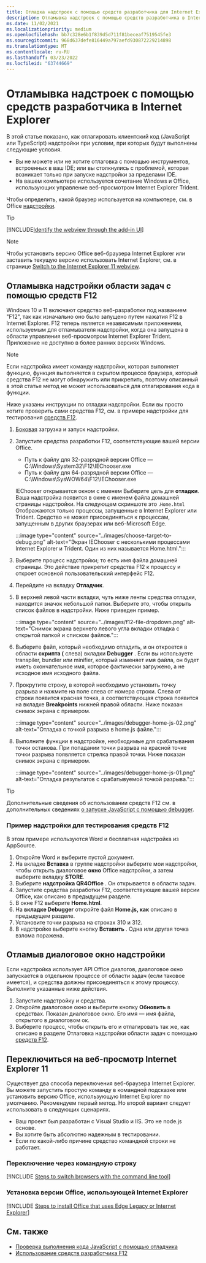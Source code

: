 ```yaml
---
title: Отладка надстроек с помощью средств разработчика для Internet Explorer
description: Отламывка надстроек с помощью средств разработчика в Internet Explorer.
ms.date: 11/02/2021
ms.localizationpriority: medium
ms.openlocfilehash: bb7c328e6b1f839d5d711f81beceaf7519545fe3
ms.sourcegitcommit: 968d637defe816449a797aefd930872229214898
ms.translationtype: MT
ms.contentlocale: ru-RU
ms.lasthandoff: 03/23/2022
ms.locfileid: "63744669"
---
```

# <a name="debug-add-ins-using-developer-tools-in-internet-explorer"></a>Отламывка надстроек с помощью средств разработчика в Internet Explorer

В этой статье показано, как отлагировать клиентский код (JavaScript или TypeScript) надстройки при условии, при которых будут выполнены следующие условия.

- Вы не можете или не хотите отлаговка с помощью инструментов, встроенных в ваш IDE; или вы столкнулись с проблемой, которая возникает только при запуске надстройки за пределами IDE.
- На вашем компьютере используется сочетание Windows и Office, использующих управление веб-просмотром Internet Explorer Trident.

Чтобы определить, какой браузер используется на компьютере, см. в Office [надстройки](../concepts/browsers-used-by-office-web-add-ins.md).

> [!TIP]
> [!INCLUDE[Identify the webview through the add-in UI](../includes/identify-webview-in-ui.md)]

> [!NOTE]
> Чтобы установить версию Office веб-браузера Internet Explorer или заставить текущую версию использовать Internet Explorer, см. в странице [Switch to the Internet Explorer 11 webview](#switch-to-the-internet-explorer-11-webview).

## <a name="debug-a-task-pane-add-in-using-the-f12-tools"></a>Отламывка надстройки области задач с помощью средств F12

Windows 10 и 11 включают средство веб-разработки под названием "F12", так как изначально оно было запущено путем нажатия F12 в Internet Explorer. F12 теперь является независимым приложением, используемым для отламывателя надстройки, когда она запущена в области управления веб-просмотром Internet Explorer Trident. Приложение не доступно в более ранних версиях Windows.

> [!NOTE]
> Если надстройка имеет команду [](../design/add-in-commands.md) надстройки, которая выполняет функцию, функция выполняется в скрытом процессе браузера, который средства F12 не могут обнаружить или прикрепить, поэтому описанный в этой статье метод не может использоваться для отлагирования кода в функции.

Ниже указаны инструкции по отладки надстройки. Если вы просто хотите проверить сами средства F12, см. в примере надстройки для тестирования [средств F12](#example-add-in-to-test-the-f12-tools).

1. [Боковая](create-a-network-shared-folder-catalog-for-task-pane-and-content-add-ins.md) загрузка и запуск надстройки.
1. Запустите средства разработки F12, соответствующие вашей версии Office.

   - Путь к файлу для 32-разрядной версии Office — C:\Windows\System32\F12\IEChooser.exe
   - Путь к файлу для 64-разрядной версии Office — C:\Windows\SysWOW64\F12\IEChooser.exe

   IEChooser открывается окном с именем Выберите цель для **отладки**. Ваша надстройка появится в окне с именем файла домашней страницы надстройки. На следующем скриншоте это .`Home.html` Отображаются только процессы, запущенные в Internet Explorer или Trident. Средство не может присоединяться к процессам, запущенным в других браузерах или веб-Microsoft Edge.

    :::image type="content" source="../images/choose-target-to-debug.png" alt-text="Экран IEChooser с несколькими процессами Internet Explorer и Trident. Один из них называется Home.html.":::

1. Выберите процесс надстройки; то есть имя файла домашней страницы. Это действие прикрепит средства F12 к процессу и откроет основной пользовательский интерфейс F12.
1. Перейдите на вкладку **Отладчик**.
1. В верхней левой части вкладки, чуть ниже ленты средства отладки, находится значок небольшой папки. Выберите это, чтобы открыть список файлов в надстройки. Ниже приведен пример.

    :::image type="content" source="../images/f12-file-dropdown.png" alt-text="Снимок экрана верхнего левого угла вкладки отладка с открытой папкой и списком файлов.":::

1. Выберите файл, который необходимо отладить, и он откроется в области **скрипта (** слева) вкладки **Debugger** . Если вы используете transpiler, bundler или minifier, который изменяет имя файла, он будет иметь окончательное имя, которое фактически загружено, а не исходное имя исходного файла.

1. Прокрутите строку, в которой необходимо установить точку разрыва и нажмите на поле слева от номера строки. Слева от строки появится красная точка, а соответствующая строка появится на вкладке **Breakpoints** нижней правой области. Ниже показан снимок экрана с примером.

    :::image type="content" source="../images/debugger-home-js-02.png" alt-text="Отладка с точкой разрыва в home.js файле.":::

1. Выполните функции в надстройке, необходимые для срабатывания точки останова. При попадании точки разрыва на красной точке точки разрыва появляется стрелка правой точки. Ниже показан снимок экрана с примером.

    :::image type="content" source="../images/debugger-home-js-01.png" alt-text="Отладка результатов с срабатывуемой точкой разрыва.":::

> [!TIP]
> Дополнительные сведения об использовании средств F12 см. в дополнительных сведениях [о запуске JavaScript с помощью debugger](/previous-versions/windows/internet-explorer/ie-developer/samples/dn255007(v=vs.85)).

### <a name="example-add-in-to-test-the-f12-tools"></a>Пример надстройки для тестирования средств F12

В этом примере используются Word и бесплатная надстройка из AppSource.

1. Откройте Word и выберите пустой документ. 
1. На вкладке **Вставка** в группе  надстройки выберите мои  надстройки, чтобы открыть диалоговое **окно** Office надстройки, а затем выберите вкладку **STORE**.
1. Выберите **надстройка QR4Office** . Он открывается в области задач.
1. Запустите средства разработки F12, соответствующие вашей версии Office, как описано в предыдущем разделе.
1. В окне F12 выберите **Home.html**.
1. На **вкладке Debugger** откройте файл **Home.js, как** описано в предыдущем разделе.
1. Установите точки разрыва на строках 310 и 312.
1. В надстройке выберите кнопку **Вставить** . Одна или другая точка взлома поражена.

## <a name="debug-a-dialog-in-an-add-in"></a>Отламыв диалоговое окно надстройки

Если надстройка использует API Office диалогов, диалоговое окно запускается в отдельном процессе от области задач (если таковое имеется), и средства должны присоединяться к этому процессу. Выполните указанные ниже действия.

1. Запустите надстройку и средства. 
1. Откройте диалоговое окно и выберите кнопку **Обновить** в средствах. Показан диалоговое окно. Его имя — имя файла, открытого в диалоговом ок.
1. Выберите процесс, чтобы открыть его и отлагировать так же, как описано в разделе Отлаговка надстройки области задач с помощью [средств F12](#debug-a-task-pane-add-in-using-the-f12-tools).

## <a name="switch-to-the-internet-explorer-11-webview"></a>Переключиться на веб-просмотр Internet Explorer 11

Существует два способа переключения веб-браузера Internet Explorer. Вы можете запустить простую команду в командной подсказке или установить версию Office, использующую Internet Explorer по умолчанию. Рекомендуем первый метод. Но второй вариант следует использовать в следующих сценариях.

- Ваш проект был разработан с Visual Studio и IIS. Это не node.js основе.
- Вы хотите быть абсолютно надежным в тестировании.
- Если по какой-либо причине средство командной строки не работает.

### <a name="switch-via-the-command-line"></a>Переключение через командную строку

[!INCLUDE [Steps to switch browsers with the command line tool](../includes/use-legacy-edge-or-ie.md)]

### <a name="install-a-version-of-office-that-uses-internet-explorer"></a>Установка версии Office, использующей Internet Explorer

[!INCLUDE [Steps to install Office that uses Edge Legacy or Internet Explorer](../includes/install-office-that-uses-legacy-edge-or-ie.md)]

## <a name="see-also"></a>См. также

- [Проверка выполнения кода JavaScript с помощью отладчика](/previous-versions/windows/internet-explorer/ie-developer/samples/dn255007(v=vs.85))
- [Использование средств разработчика F12](/previous-versions/windows/internet-explorer/ie-developer/samples/bg182326(v=vs.85))
